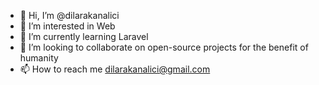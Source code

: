 - 👋 Hi, I’m @dilarakanalici
- 👀 I’m interested in Web
- 🌱 I’m currently learning Laravel
- 💞️ I’m looking to collaborate on open-source projects for the benefit of humanity
- 📫 How to reach me dilarakanalici@gmail.com

<!---
dilarakanalici/dilarakanalici is a ✨ special ✨ repository because its `README.md` (this file) appears on your GitHub profile.
You can click the Preview link to take a look at your changes.
--->

